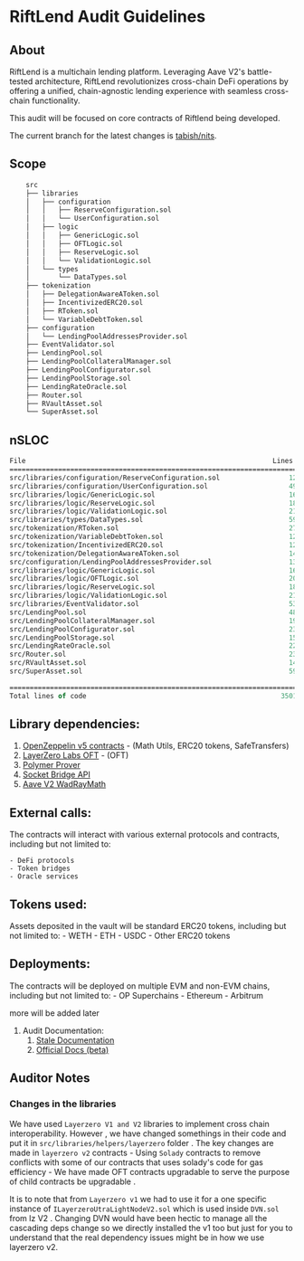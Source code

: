 # RiftLend Audit Guidelines

## About

RiftLend is a multichain lending platform. Leveraging Aave V2's battle-tested architecture, RiftLend revolutionizes cross-chain DeFi operations by offering a unified, chain-agnostic lending experience with seamless cross-chain functionality.

This audit will be focused on core contracts of Riftlend being developed.

The current branch for the latest changes is [tabish/nits](https://github.com/RiftLend/contracts-v1/tree/tabish/nits).

## Scope

```fs
    src
    ├── libraries
    │   ├── configuration
    │   │   ├── ReserveConfiguration.sol
    │   │   └── UserConfiguration.sol
    │   ├── logic
    │   │   ├── GenericLogic.sol
    │   │   ├── OFTLogic.sol
    │   │   ├── ReserveLogic.sol
    │   │   └── ValidationLogic.sol
    │   └── types
    │       └── DataTypes.sol
    ├── tokenization
    │   ├── DelegationAwareAToken.sol
    │   ├── IncentivizedERC20.sol
    │   ├── RToken.sol
    │   └── VariableDebtToken.sol
    ├── configuration
    │   └── LendingPoolAddressesProvider.sol
    ├── EventValidator.sol
    ├── LendingPool.sol
    ├── LendingPoolCollateralManager.sol
    ├── LendingPoolConfigurator.sol
    ├── LendingPoolStorage.sol
    ├── LendingRateOracle.sol
    ├── Router.sol
    ├── RVaultAsset.sol
    └── SuperAsset.sol
```

## nSLOC

```fs
File                                                             Lines of Code
=============================================================================
src/libraries/configuration/ReserveConfiguration.sol                 121        
src/libraries/configuration/UserConfiguration.sol                    49
src/libraries/logic/GenericLogic.sol                                 168      
src/libraries/logic/ReserveLogic.sol                                 180
src/libraries/logic/ValidationLogic.sol                              214  
src/libraries/types/DataTypes.sol                                    59
src/tokenization/RToken.sol                                          277 
src/tokenization/VariableDebtToken.sol                               128 
src/tokenization/IncentivizedERC20.sol                               122  
src/tokenization/DelegationAwareAToken.sol                           14
src/configuration/LendingPoolAddressesProvider.sol                   137  
src/libraries/logic/GenericLogic.sol                                 168     
src/libraries/logic/OFTLogic.sol                                     20
src/libraries/logic/ReserveLogic.sol                                 180     
src/libraries/logic/ValidationLogic.sol                              214        
src/libraries/EventValidator.sol                                     53
src/LendingPool.sol                                                  486        
src/LendingPoolCollateralManager.sol                                 193        
src/LendingPoolConfigurator.sol                                      239        
src/LendingPoolStorage.sol                                           15
src/LendingRateOracle.sol                                            22
src/Router.sol                                                       234        
src/RVaultAsset.sol                                                  149        
src/SuperAsset.sol                                                   59

========================================================================
Total lines of code                                                3501       

```

## Library dependencies:

1. [OpenZeppelin v5 contracts](https://github.com/OpenZeppelin/openzeppelin-contracts) - (Math Utils, ERC20 tokens, SafeTransfers)
2. [LayerZero Labs OFT](https://github.com/LayerZero-Labs/oft-evm) - (OFT)
3. [Polymer Prover](https://docs.polymerlabs.org/docs/build/prove-api/prover-contract)
4. [Socket Bridge API](https://docs.bungee.exchange/socket-api/guides/bungee-smart-contract-integration)
5. [Aave V2 WadRayMath](https://github.com/aave/protocol-v2/blob/master/contracts/protocol/libraries/math/WadRayMath.sol)

## External calls:

The contracts will interact with various external protocols and contracts, including but not limited to:

    - DeFi protocols
    - Token bridges
    - Oracle services

## Tokens used:

Assets deposited in the vault will be standard ERC20 tokens, including but not limited to: - WETH - ETH - USDC - Other ERC20 tokens

## Deployments:

The contracts will be deployed on multiple EVM and non-EVM chains, including but not limited to: - OP Superchains - Ethereum - Arbitrum

more will be added later

1. Audit Documentation:
   1. [Stale Documentation](https://github.com/RiftLend/contracts-v1/tree/tabish/nits?tab=readme-ov-file#riftlend)
   2. [Official Docs (beta)](https://docs.riftlend.com/)

## Auditor Notes

### Changes in the libraries
We have used `Layerzero V1 and V2` libraries to implement cross chain interoperability. However , we have changed somethings in their code and put it in `src/libraries/helpers/layerzero` folder . The key changes are made in `layerzero v2` contracts
    - Using `Solady` contracts to remove conflicts with some of our contracts that uses solady's code for gas efficiency
    - We have made OFT contracts upgradable to serve the purpose of child contracts be upgradable .
 
 It is to note that from `Layerzero v1` we had to use it for a one specific instance of `ILayerzeroUtraLightNodeV2.sol` which is used inside `DVN.sol` from lz V2 . Changing DVN would have been hectic to manage all the cascading deps change so we directly installed the v1 too but just for you to understand that the real dependency issues might be in how we use layerzero v2.
